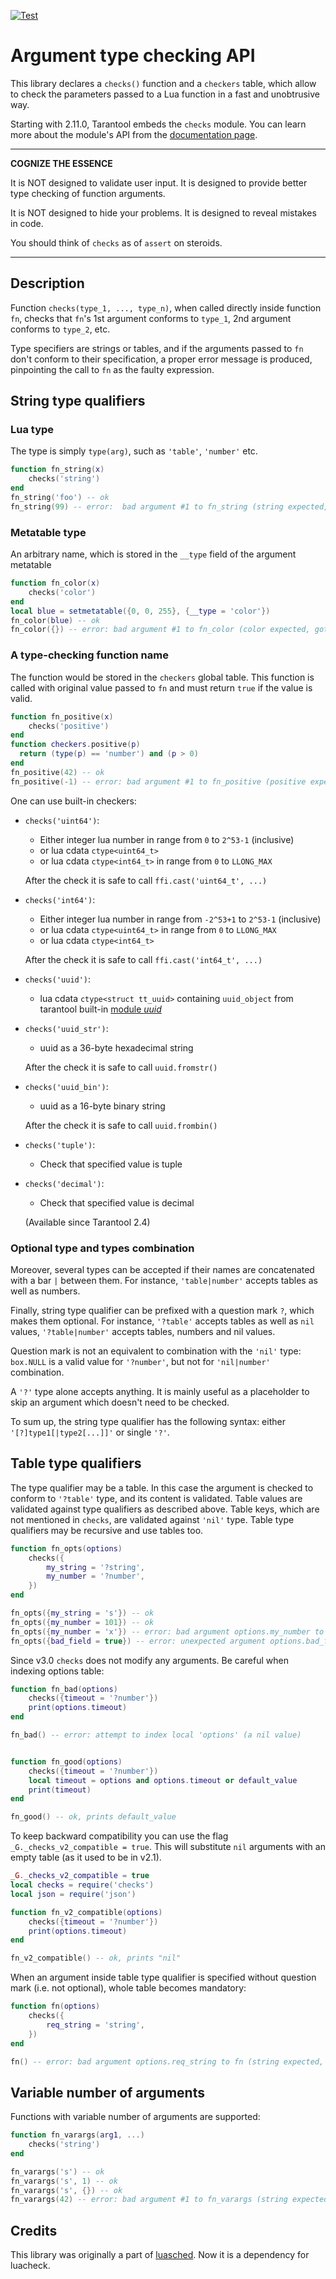 [![Test](https://github.com/tarantool/checks/actions/workflows/test.yml/badge.svg)](https://github.com/tarantool/checks/actions/workflows/test.yml)

# Argument type checking API

This library declares a `checks()` function and a `checkers` table, which
allow to check the parameters passed to a Lua function in a fast and
unobtrusive way.

Starting with 2.11.0, Tarantool embeds the `checks` module.
You can learn more about the module's API from the [documentation page](https://www.tarantool.io/doc/latest/reference/reference_lua/checks/).

---

**COGNIZE THE ESSENCE**

It is NOT designed to validate user input.
It is designed to provide better type checking of function arguments.

It is NOT designed to hide your problems.
It is designed to reveal mistakes in code.

You should think of `checks` as of `assert` on steroids.

---

## Description

Function `checks(type_1, ..., type_n)`,
when called directly inside function `fn`,
checks that `fn`'s 1st argument conforms to `type_1`,
2nd argument conforms to `type_2`, etc.

Type specifiers are strings or tables, and if the arguments passed
to `fn` don't conform to their specification, a proper error message is produced,
pinpointing the call to `fn` as the faulty expression.

## String type qualifiers

### Lua type

The type is simply `type(arg)`, such as `'table'`, `'number'` etc.

```lua
function fn_string(x)
    checks('string')
end
fn_string('foo') -- ok
fn_string(99) -- error:  bad argument #1 to fn_string (string expected, got number)'
```

### Metatable type

An arbitrary name, which is stored in the `__type` field of the argument metatable

```lua
function fn_color(x)
    checks('color')
end
local blue = setmetatable({0, 0, 255}, {__type = 'color'})
fn_color(blue) -- ok
fn_color({}) -- error: bad argument #1 to fn_color (color expected, got table)'
```

### A type-checking function name

The function would be stored in the `checkers` global table.
This function is called with original value passed to `fn`
and must return `true` if the value is valid.

```lua
function fn_positive(x)
    checks('positive')
end
function checkers.positive(p)
  return (type(p) == 'number') and (p > 0)
end
fn_positive(42) -- ok
fn_positive(-1) -- error: bad argument #1 to fn_positive (positive expected, got number)'
```

One can use built-in checkers:

* `checks('uint64')`:

  * Either integer lua number in range from `0` to `2^53-1` (inclusive)
  * or lua cdata `ctype<uint64_t>`
  * or lua cdata `ctype<int64_t>` in range from `0` to `LLONG_MAX`

  After the check it is safe to call `ffi.cast('uint64_t', ...)`

* `checks('int64')`:

  * Either integer lua number in range from `-2^53+1` to `2^53-1` (inclusive)
  * or lua cdata `ctype<uint64_t>` in range from `0` to `LLONG_MAX`
  * or lua cdata `ctype<int64_t>`

  After the check it is safe to call `ffi.cast('int64_t', ...)`

* `checks('uuid')`:

  * lua cdata `ctype<struct tt_uuid>`
    containing `uuid_object` from tarantool built-in
    [module *uuid*](https://tarantool.io/en/doc/reference/reference_lua/uuid.html)

* `checks('uuid_str')`:

  * uuid as a 36-byte hexadecimal string

  After the check it is safe to call `uuid.fromstr()`

* `checks('uuid_bin')`:

  * uuid as a 16-byte binary string

  After the check it is safe to call `uuid.frombin()`

* `checks('tuple')`:

  * Check that specified value is tuple

* `checks('decimal')`:

  * Check that specified value is decimal

  (Available since Tarantool 2.4)

### Optional type and types combination

Moreover, several types can be accepted
if their names are concatenated with a bar `|` between them.
For instance, `'table|number'` accepts tables as well as numbers.

Finally, string type qualifier can be prefixed
with a question mark `?`, which makes them optional.
For instance, `'?table'` accepts tables as well as `nil` values,
`'?table|number'` accepts tables, numbers and nil values.

Question mark is not an equivalent to combination with the `'nil'` type:
`box.NULL` is a valid value for `'?number'`, but not for `'nil|number'` combination.

A `'?'` type alone accepts anything. It is mainly useful as a placeholder
to skip an argument which doesn't need to be checked.

To sum up, the string type qualifier has the following syntax:
either `'[?]type1[|type2[...]]'` or single `'?'`.

## Table type qualifiers

The type qualifier may be a table.
In this case the argument is checked to conform to `'?table'` type, and its content is validated.
Table values are validated against type qualifiers as described above.
Table keys, which are not mentioned in `checks`, are validated against `'nil'` type.
Table type qualifiers may be recursive and use tables too.

```lua
function fn_opts(options)
    checks({
        my_string = '?string',
        my_number = '?number',
    })
end

fn_opts({my_string = 's'}) -- ok
fn_opts({my_number = 101}) -- ok
fn_opts({my_number = 'x'}) -- error: bad argument options.my_number to fn_opts (?number expected, got string)'
fn_opts({bad_field = true}) -- error: unexpected argument options.bad_field to fn_opts
```

Since v3.0 `checks` does not modify any arguments. Be careful when indexing options table:

```lua
function fn_bad(options)
    checks({timeout = '?number'})
    print(options.timeout)
end

fn_bad() -- error: attempt to index local 'options' (a nil value)


function fn_good(options)
    checks({timeout = '?number'})
    local timeout = options and options.timeout or default_value
    print(timeout)
end

fn_good() -- ok, prints default_value
```

To keep backward compatibility you can use the flag `_G._checks_v2_compatible = true`.
This will substitute `nil` arguments with an empty table (as it used to be in v2.1).

```lua
_G._checks_v2_compatible = true
local checks = require('checks')
local json = require('json')

function fn_v2_compatible(options)
    checks({timeout = '?number'})
    print(options.timeout)
end

fn_v2_compatible() -- ok, prints "nil"
```

When an argument inside table type qualifier is specified without question mark
(i.e. not optional), whole table becomes mandatory:

```lua
function fn(options)
    checks({
        req_string = 'string',
    })
end

fn() -- error: bad argument options.req_string to fn (string expected, got nil)'
```

## Variable number of arguments

Functions with variable number of arguments are supported:

```lua
function fn_varargs(arg1, ...)
    checks('string')
end

fn_varargs('s') -- ok
fn_varargs('s', 1) -- ok
fn_varargs('s', {}) -- ok
fn_varargs(42) -- error: bad argument #1 to fn_varargs (string expected, got number)'
```

## Credits

This library was originally a part of
[luasched](https://github.com/SierraWireless/luasched).
Now it is a dependency for luacheck.
